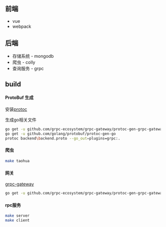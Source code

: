 ## 前端
- vue
- webpack

## 后端
- 存储系统 - mongodb
- 爬虫 - colly
- 查询服务 - grpc

## build
####  ProtoBuf 生成
安装[protoc](https://github.com/protocolbuffers/protobuf/releases)

生成go相关文件
```bash
go get -u github.com/grpc-ecosystem/grpc-gateway/protoc-gen-grpc-gateway
go get -u github.com/golang/protobuf/protoc-gen-go
protoc backend\backend.proto --go_out=plugins=grpc:.
```

#### 爬虫
``` bash
make taohua
```

#### 网关
[grpc-gateway](https://github.com/grpc-ecosystem/grpc-gateway)
```bash
go get -u github.com/grpc-ecosystem/grpc-gateway/protoc-gen-grpc-gateway
```

#### rpc服务
``` bash
make server
make client
```

